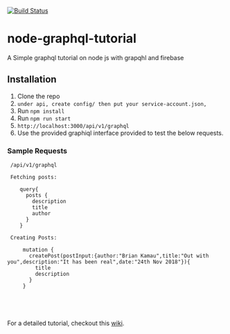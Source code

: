 [![Build Status](https://travis-ci.org/mtotodev05/node-graphql-tutorial.svg?branch=master)](https://travis-ci.org/mtotodev05/node-graphql-tutorial)
# node-graphql-tutorial
A Simple graphql tutorial on node js with grapqhl and firebase

## Installation
1. Clone the repo
2. `under api, create config/ then put your service-account.json, ` 
3. Run `npm install`
4. Run `npm run start`
5. `http://localhost:3000/api/v1/graphql`
6. Use the provided graphiql interface provided to test the below requests.

### Sample Requests
```
 /api/v1/graphql
 
 Fetching posts: 
 
    query{
      posts {
        description
        title
        author
      }
    }
    
 Creating Posts: 
 
     mutation {
       createPost(postInput:{author:"Brian Kamau",title:"Out with you",description:"It has been real",date:"24th Nov 2018"}){
         title
         description
       }
     }
   
    
    
   
```

For a detailed tutorial, checkout this [wiki](https://github.com/mtotodev05/node-graphql-tutorial/wiki/node-graphql-firestore-api-tutorial).


